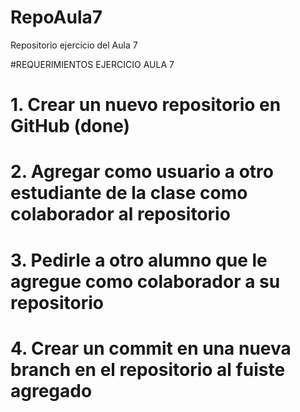 # RepoAula7

Repositorio ejercicio del Aula 7

#REQUERIMIENTOS EJERCICIO AULA 7

# 1. Crear un nuevo repositorio en GitHub (done)

# 2. Agregar como usuario a otro estudiante de la clase como colaborador al repositorio

# 3. Pedirle a otro alumno que le agregue como colaborador a su repositorio

# 4. Crear un commit en una nueva branch en el repositorio al fuiste agregado
